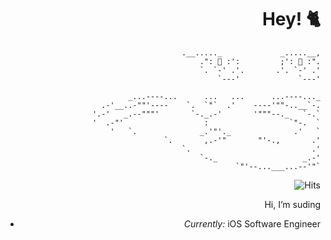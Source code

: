 
<div style="text-align: right">
 
<h1>Hey! 🐈</h1>
 
```
            .__....._             _.....__,
            .": 🔮 :':         ;': 🔮 :".
            `. `-' .'.       .'. `-' .'
              `---'             `---'

    _...----...      ...   ...      ...----..._
 .-'__..-""'----    `.  `"`  .'    ----'""-..__`-.
'.-'   _.--"""'       `-._.-'       '"""--._   `-.`
'  .-"'                  :                  `"-.  `
  '   `.              _.'"'._              .'   `
        `.       ,.-'"       "'-.,       .'
          `.                           .'
            `-._                   _.-'
                `"'--...___...--'"`
  ```
  
  
![Hits](https://hits.seeyoufarm.com/api/count/incr/badge.svg?url=https%3A%2F%2Fgithub.com%2Fsudingcream&count_bg=%23FD01F8&title_bg=%2357EAC8&icon=&icon_color=%23E7E7E7&title=%F0%9F%91%80&edge_flat=false)


Hi, I’m suding
- <i>Currently:</i> iOS Software Engineer 


  

